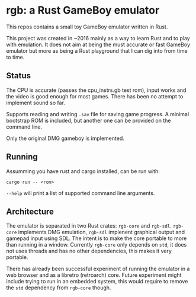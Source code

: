 # rgb: a Rust GameBoy emulator

This repos contains a small toy GameBoy emulator written in Rust.

This project was created in ~2016 mainly as a way to learn Rust and to play with
emulation. It does not aim at being the must accurate or fast GameBoy emulator
but more as being a Rust playground that I can dig into from time to time.

## Status

The CPU is accurate (passes the cpu_instrs.gb test rom), input works and the
video is good enough for most games. There has been no attempt to implement
sound so far.

Supports reading and writing `.sav` file for saving game progress. A minimal
bootstrap ROM is included, but another one can be provided on the command line.

Only the original DMG gameboy is implemented.

## Running

Assumming you have rust and cargo installed, can be run with:
```
cargo run -- <rom>
```

`--help` will print a list of supported command line arguments.

## Architecture

The emulator is separated in two Rust crates: `rgb-core` and `rgb-sdl`. `rgb-core` implements DMG emulation, `rgb-sdl` implenent graphical output and gamepad input using SDL. The
intent is to make the core portable to more than running in a window. Currently
`rgb-core` only depends on `std`, it does not uses threads and has no other
dependencies, this makes it very portable.

There has already been successful experiment of running the emulator in a web
browser and as a libretro (retroarch) core. Future experiment might include
trying to run in an embedded system, this would require to remove the `std`
dependency from `rgb-core` though.

